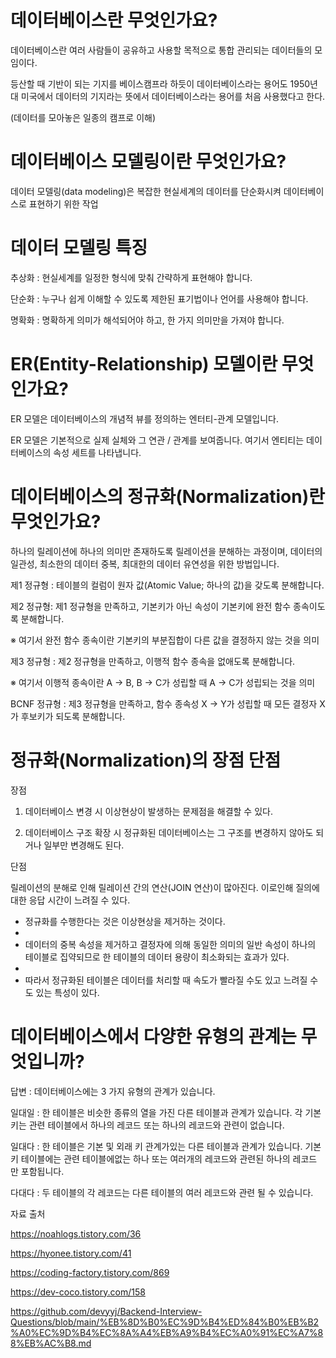 데이터베이스란 무엇인가요?
===

 데이터베이스란 여러 사람들이 공유하고 사용할 목적으로 통합 관리되는 데이터들의 모임이다.

등산할 때 기반이 되는 기지를 베이스캠프라 하듯이 데이터베이스라는 용어도 1950년대 미국에서 데이터의 기지라는 뜻에서 데이터베이스라는 용어를 처음 사용했다고 한다.

(데이터를 모아놓은 일종의 캠프로 이해)

데이터베이스 모델링이란 무엇인가요?
===

데이터 모델링(data modeling)은 복잡한 현실세계의 데이터를 단순화시켜 데이터베이스로 표현하기 위한 작업

데이터 모델링 특징
===

추상화 : 현실세계를 일정한 형식에 맞춰 간략하게 표현해야 합니다.

단순화 : 누구나 쉽게 이해할 수 있도록 제한된 표기법이나 언어를 사용해야 합니다.

명확화 : 명확하게 의미가 해석되어야 하고, 한 가지 의미만을 가져야 합니다.

ER(Entity-Relationship) 모델이란 무엇인가요?
====

ER 모델은 데이터베이스의 개념적 뷰를 정의하는 엔터티-관계 모델입니다.

ER 모델은 기본적으로 실제 실체와 그 연관 / 관계를 보여줍니다. 여기서 엔티티는 데이터베이스의 속성 세트를 나타냅니다.

데이터베이스의 정규화(Normalization)란 무엇인가요?
===

하나의 릴레이션에 하나의 의미만 존재하도록 릴레이션을 분해하는 과정이며, 데이터의 일관성, 최소한의 데이터 중복, 최대한의 데이터 유연성을 위한 방법입니다.

제1 정규형 : 테이블의 컬럼이 원자 값(Atomic Value; 하나의 값)을 갖도록 분해합니다.

제2 정규형: 제1 정규형을 만족하고, 기본키가 아닌 속성이 기본키에 완전 함수 종속이도록 분해합니다.

※ 여기서 완전 함수 종속이란 기본키의 부분집합이 다른 값을 결정하지 않는 것을 의미


제3 정규형 : 제2 정규형을 만족하고, 이행적 함수 종속을 없애도록 분해합니다.

※ 여기서 이행적 종속이란 A → B, B → C가 성립할 때 A → C가 성립되는 것을 의미


BCNF 정규형 : 제3 정규형을 만족하고, 함수 종속성 X → Y가 성립할 때 모든 결정자 X가 후보키가 되도록 분해합니다.


정규화(Normalization)의 장점 단점
===

장점

1. 데이터베이스 변경 시 이상현상이 발생하는 문제점을 해결할 수 있다.

2. 데이터베이스 구조 확장 시 정규화된 데이터베이스는 그 구조를 변경하지 않아도 되거나 일부만 변경해도 된다.

단점

릴레이션의 분해로 인해 릴레이션 간의 연산(JOIN 연산)이 많아진다. 이로인해 질의에 대한 응답 시간이 느려질 수 있다.

+ 정규화를 수행한다는 것은 이상현상을 제거하는 것이다.
+
+ 데이터의 중복 속성을 제거하고 결정자에 의해 동일한 의미의 일반 속성이 하나의 테이블로 집약되므로 한 테이블의 데이터 용량이 최소화되는 효과가 있다.
+
+ 따라서 정규화된 테이블은 데이터를 처리할 때 속도가 빨라질 수도 있고 느려질 수도 있는 특성이 있다.

데이터베이스에서 다양한 유형의 관계는 무엇입니까?
====

답변 : 데이터베이스에는 3 가지 유형의 관계가 있습니다.

일대일 : 한 테이블은 비슷한 종류의 열을 가진 다른 테이블과 관계가 있습니다. 각 기본 키는 관련 테이블에서 하나의 레코드 또는 하나의 레코드와 관련이 없습니다.

일대다 : 한 테이블은 기본 및 외래 키 관계가있는 다른 테이블과 관계가 있습니다. 기본 키 테이블에는 관련 테이블에없는 하나 또는 여러개의 레코드와 관련된 하나의 레코드 만 포함됩니다.

다대다 : 두 테이블의 각 레코드는 다른 테이블의 여러 레코드와 관련 될 수 있습니다.


자료 출처

https://noahlogs.tistory.com/36

https://hyonee.tistory.com/41

https://coding-factory.tistory.com/869

https://dev-coco.tistory.com/158

https://github.com/devyyj/Backend-Interview-Questions/blob/main/%EB%8D%B0%EC%9D%B4%ED%84%B0%EB%B2%A0%EC%9D%B4%EC%8A%A4%EB%A9%B4%EC%A0%91%EC%A7%88%EB%AC%B8.md
